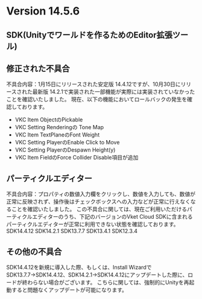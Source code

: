 # Version 14.5.6

## SDK(Unityでワールドを作るためのEditor拡張ツール)

## 修正された不具合
不具合内容：1月15日にリリースされた安定版 14.4.12ですが、10月30日にリリースされた最新版 14.2.1で実装された一部機能が実際には実装されていなかったことを確認いたしました。
現在、以下の機能においてロールバックの発生を確認しております。
- VKC Item ObjectのPickable
- VKC Setting Renderingの Tone Map
- VKC Item TextPlaneのFont Weight
- VKC Setting PlayerのEnable Click to Move
- VKC Setting PlayerのDespawn Height(y)
- VKC Item FieldのForce Collider Disable項目が追加

## パーティクルエディター
不具合内容：プロパティの数値入力欄をクリックし、数値を入力しても、数値が正常に反映されず、操作後はチェックボックスへの入力などが正常に行えなくなることを確認いたしました。
この不具合に関しては、現在ご利用いただけるパーティクルエディターのうち、下記のバージョンのVket Cloud SDKに含まれるパーティクルエディターが正常に利用できない状態を確認しております。
SDK14.4.12
SDK14.2.1
SDK13.7.7
SDK13.4.1
SDK12.3.4

## その他の不具合
SDK14.4.12を新規に導入した際、もしくは、Install WizardでSDK13.7.7→SDK14.4.12、SDK14.2.1→SDK14.4.12にアップデートした際に、ロードが終わらない場合がございます。
こちらに関しては、強制的にUnityを再起動すると問題なくアップデートが可能になります。
